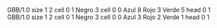 <gs-board> GBB/1.0
size 1 2
cell 0 1 Negro 3
cell 0 0 Azul 8 Rojo 3 Verde 5 
head 0 1
 </gs-board>
<gs-board> GBB/1.0
size 1 2
cell 0 1 Negro 3 
cell 0 0 Azul 3 Rojo 2 Verde 1 
head 0 1
 </gs-board>